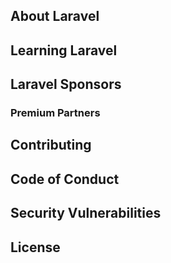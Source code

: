 
## About Laravel


## Learning Laravel


## Laravel Sponsors

### Premium Partners

## Contributing

## Code of Conduct

## Security Vulnerabilities

## License

